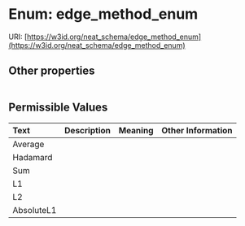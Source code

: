 
# Enum: edge_method_enum




URI: [https://w3id.org/neat_schema/edge_method_enum](https://w3id.org/neat_schema/edge_method_enum)


## Other properties

|  |  |  |
| --- | --- | --- |

## Permissible Values

| Text | Description | Meaning | Other Information |
| :--- | :---: | :---: | ---: |
| Average |  |  |  |
| Hadamard |  |  |  |
| Sum |  |  |  |
| L1 |  |  |  |
| L2 |  |  |  |
| AbsoluteL1 |  |  |  |

